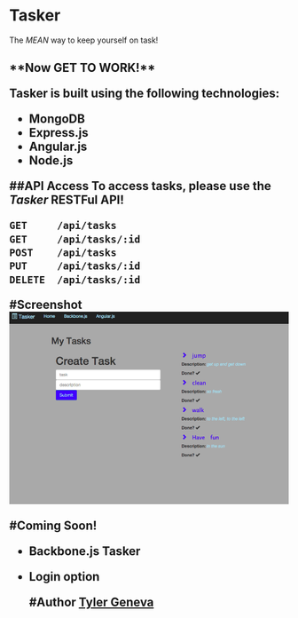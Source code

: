 # Tasker

The *MEAN* way to keep yourself on task!

<h2> **Now GET TO WORK!**

Tasker is built using the following technologies:
- MongoDB
- Express.js
- Angular.js
- Node.js

##API Access
To access tasks, please use the *Tasker* RESTFul API!

```bash
GET     /api/tasks
GET     /api/tasks/:id
POST    /api/tasks
PUT     /api/tasks/:id
DELETE  /api/tasks/:id
```
#Screenshot
![To do](/images/Doing_tasks.png)



#Coming Soon!
- Backbone.js Tasker
- Login option


  #Author
  [Tyler Geneva](https://github.com/ctylerg)
